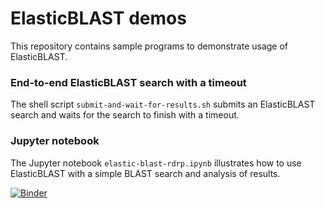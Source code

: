 # ElasticBLAST demos

This repository contains sample programs to demonstrate usage of ElasticBLAST.

### End-to-end ElasticBLAST search with a timeout

The shell script `submit-and-wait-for-results.sh` submits an ElasticBLAST search and waits for the search to finish with a timeout.

### Jupyter notebook

The Jupyter notebook `elastic-blast-rdrp.ipynb` illustrates how to use ElasticBLAST with a simple BLAST search and analysis of results.

[![Binder](https://mybinder.org/badge_logo.svg)](https://mybinder.org/v2/gh/ncbi/elastic-blast-demos/HEAD?labpath=elastic-blast-rdrp.ipynb)
